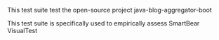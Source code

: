 This test suite test the open-source project java-blog-aggregator-boot

This test suite is specifically used to empirically assess SmartBear VisualTest
